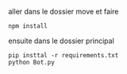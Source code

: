 aller dans le dossier move et faire  
```
npm install
```

ensuite dans le dossier principal  
```
pip insttal -r requirements.txt
python Bot.py
```
